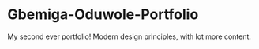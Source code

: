 # Gbemiga-Oduwole-Portfolio
My second ever portfolio! Modern design principles, with lot more content.
